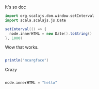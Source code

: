 It's so doc

```scala mdoc:js
import org.scalajs.dom.window.setInterval
import scala.scalajs.js.Date

setInterval(() => {
  node.innerHTML = new Date().toString()
}, 1000)
```

Wow that works.

```scala mdoc:js

println("mcargface")

```

Crazy

```scala mdoc:js

node.innerHTML = "hello"

```